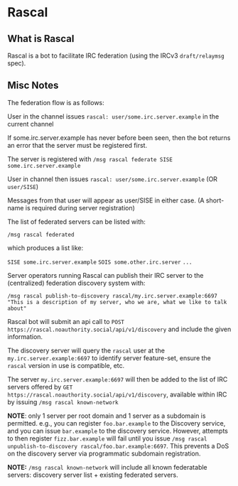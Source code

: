 # Rascal 

## What is Rascal

Rascal is a bot to facilitate IRC federation (using the IRCv3 `draft/relaymsg` spec).

## Misc Notes

The federation flow is as follows:

User in the channel issues `rascal: user/some.irc.server.example` in the current channel

If some.irc.server.example has never before been seen, then the bot returns an
error that the server must be registered first.

The server is registered with `/msg rascal federate SISE some.irc.server.example`

User in channel then issues `rascal: user/some.irc.server.example` (OR `user/SISE`)

Messages from that user will appear as user/SISE in either case. (A short-name is required during server registration)

The list of federated servers can be listed with:

`/msg rascal federated`

which produces a list like:

`SISE some.irc.server.example`
`SOIS some.other.irc.server`
`...`


Server operators running Rascal can publish their IRC server to the (centralized) federation discovery system with:

`/msg rascal publish-to-discovery rascal/my.irc.server.example:6697 "This is a description of my server, who we are, what we like to talk about"`

Rascal bot will submit an api call to `POST https://rascal.noauthority.social/api/v1/discovery` and include the given information.

The discovery server will query the `rascal` user at the `my.irc.server.example:6697` to identify server feature-set, ensure the `rascal` version in use is compatible, etc.

The server `my.irc.server.example:6697` will then be added to the list of IRC servers offered by `GET https://rascal.noauthority.social/api/v1/discovery`, available within IRC by issuing `/msg rascal known-network`

**NOTE**: only 1 server per root domain and 1 server as a subdomain is permitted. e.g., you can register `foo.bar.example` to the Discovery service, and you can issue `bar.example` to the discovery service. However, attempts to then register `fizz.bar.example` will fail until you issue `/msg rascal unpublish-to-discovery rascal/foo.bar.example:6697`. This prevents a DoS on the discovery server via programmatic subdomain registration.


**NOTE:** `/msg rascal known-network` will include all known federatable servers: discovery server list + existing federated servers.
